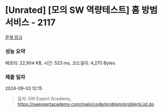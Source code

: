 # [Unrated] [모의 SW 역량테스트] 홈 방범 서비스 - 2117 

[문제 링크](https://swexpertacademy.com/main/code/problem/problemDetail.do?contestProbId=AV5V61LqAf8DFAWu) 

### 성능 요약

메모리: 22,904 KB, 시간: 523 ms, 코드길이: 4,270 Bytes

### 제출 일자

2024-09-03 12:15



> 출처: SW Expert Academy, https://swexpertacademy.com/main/code/problem/problemList.do